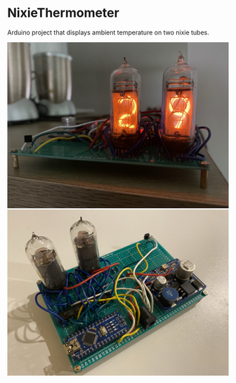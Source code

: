 # NixieThermometer
Arduino project that displays ambient temperature on two nixie tubes.

![Front](images/front.jpeg)
![Back](images/back.jpeg)
